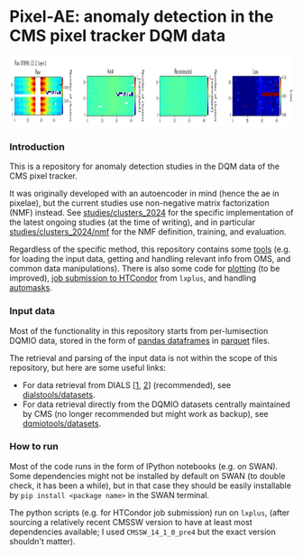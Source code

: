 # Pixel-AE: anomaly detection in the CMS pixel tracker DQM data

<img src="docs/nmf_example.png" width="1000" height="125" />

### Introduction
This is a repository for anomaly detection studies in the DQM data of the CMS pixel tracker.

It was originally developed with an autoencoder in mind (hence the ae in pixelae),
but the current studies use non-negative matrix factorization (NMF) instead.
See [studies/clusters_2024](https://github.com/LukaLambrecht/pixelae/tree/main/studies/clusters_2024)
for the specific implementation of the latest ongoing studies (at the time of writing),
and in particular [studies/clusters_2024/nmf](https://github.com/LukaLambrecht/pixelae/tree/main/studies/clusters_2024/nmf)
for the NMF definition, training, and evaluation.

Regardless of the specific method, this repository contains some [tools](https://github.com/LukaLambrecht/pixelae/tree/main/tools)
(e.g. for loading the input data, getting and handling relevant info from OMS, and common data manipulations).
There is also some code for [plotting](https://github.com/LukaLambrecht/pixelae/tree/main/plotting) (to be improved),
[job submission to HTCondor](https://github.com/LukaLambrecht/pixelae/tree/main/jobsubmission) from `lxplus`,
and handling [automasks](https://github.com/LukaLambrecht/pixelae/tree/main/automasking).

### Input data
Most of the functionality in this repository starts from per-lumisection DQMIO data,
stored in the form of [pandas dataframes](https://pandas.pydata.org/docs/reference/api/pandas.DataFrame.html) in [parquet](https://parquet.apache.org/) files.

The retrieval and parsing of the input data is not within the scope of this repository,
but here are some useful links:
- For data retrieval from DIALS \[[1](https://cmsdials.web.cern.ch/?ws=tracker), [2](https://gitlab.cern.ch/cms-dqmdc/services/dials-service)\] (recommended), see [dialstools/datasets](https://github.com/LukaLambrecht/dialstools/tree/main/datasets).
- For data retrieval directly from the DQMIO datasets centrally maintained by CMS (no longer recommended but might work as backup), see [dqmiotools/datasets](https://github.com/LukaLambrecht/dqmiotools/tree/main/datasets).

### How to run
Most of the code runs in the form of IPython notebooks (e.g. on SWAN).
Some dependencies might not be installed by default on SWAN (to double check, it has been a while),
but in that case they should be easily installable by `pip install <package name>` in the SWAN terminal.

The python scripts (e.g. for HTCondor job submission) run on `lxplus`,
(after sourcing a relatively recent CMSSW version to have at least most dependencies available;
I used `CMSSW_14_1_0_pre4` but the exact version shouldn't matter).
